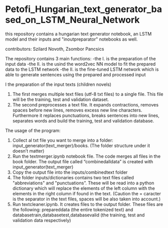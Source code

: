 # Petofi_Hungarian_text_generator_based_on_LSTM_Neural_Network
this repository contains a hungarian text generator notebook, an LSTM model and their inputs and "inoutpreparator" notebooks as well.

contributors: Szilard Novoth, Zsombor Pancsics

The repository contains 3 main functions:
-the I. is the preparation of the input data
-the II. is the usind the word2vec NN model to fit the prepared data to the LSTM network
-the II. is the fine-tuned LSTM network which is able to generate sentences using the prepared and processed input




I the preparation of the input texts (children novels)

1. The first merges multiple text files (utf-8 txt files) to a single file. This file will be the training, test and validation dataset.
2. The second preprocesses a text file. It expands contractions, removes spaces before new lines, removes excess new line characters. Furthermore it replaces punctuations, breaks sentences into new lines, separates words and build the training, test and validation database.

The usage of the program:

1. Collect al txt file you want to merge into a folder: input_generator(text_merger)/books. (The folder structure under it doesn’t matter)
2.  Run the textmerger.ipynb notebook file. The code merges all files in the book folder. The output file called “combinedalldata” is created with input_generator(text_merger)
3. Copy the output file into the inputs/combinedtext folder
4. The folder inputs/dictionaries contains two text files called "abbreviations" and "punctuations”. These will be read into a python dictionary which will replace the elements of the left column with the elements in the right column if found in the text. (Caution the  = caracter is the separator in the text files, spaces will be also taken into account.)
5. Run textcleaner.ipynb. It creates files to the output folder. These files are the following: prepareddata (the entire tokenized text) and databasetrain,databasetest,databasevalid (the training, test and validation data respectively)


